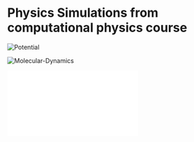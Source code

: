 # Physics Simulations from computational physics course

![Potential](./exercise4/results/animation.gif)

![Molecular-Dynamics](./exercise5/results/animation.gif)

![Wave](./exercise7/results/animation2.fig)
